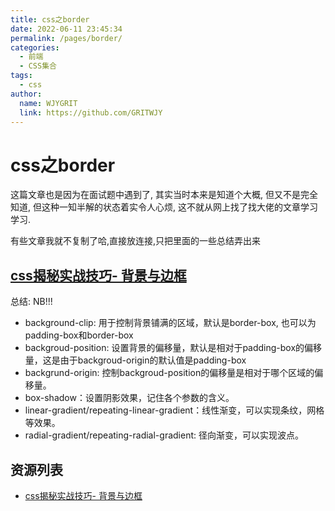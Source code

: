 ```yaml
---
title: css之border
date: 2022-06-11 23:45:34
permalink: /pages/border/
categories:
  - 前端
  - CSS集合
tags:
  - css
author:
  name: WJYGRIT
  link: https://github.com/GRITWJY
---
```


# css之border

这篇文章也是因为在面试题中遇到了, 其实当时本来是知道个大概, 但又不是完全知道, 
但这种一知半解的状态着实令人心烦, 这不就从网上找了找大佬的文章学习学习.

有些文章我就不复制了哈,直接放连接,只把里面的一些总结弄出来

## [css揭秘实战技巧- 背景与边框](https://juejin.cn/post/6844903825619288071)

总结: NB!!!

- background-clip: 用于控制背景铺满的区域，默认是border-box, 也可以为padding-box和border-box
- backgroud-position: 设置背景的偏移量，默认是相对于padding-box的偏移量，这是由于backgroud-origin的默认值是padding-box
- backgrund-origin: 控制backgroud-position的偏移量是相对于哪个区域的偏移量。
- box-shadow：设置阴影效果，记住各个参数的含义。
- linear-gradient/repeating-linear-gradient：线性渐变，可以实现条纹，网格等效果。
- radial-gradient/repeating-radial-gradient: 径向渐变，可以实现波点。




## 资源列表

- [css揭秘实战技巧- 背景与边框](https://juejin.cn/post/6844903825619288071)
